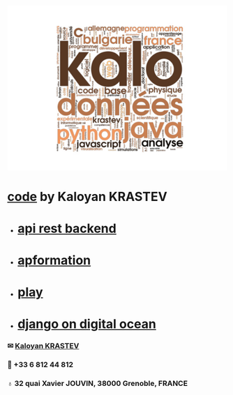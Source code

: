 [![Kaloyan KRASTEV](dev.jpg)](https://github.com/kaloyansen)
# [code](https://github.com/kaloyansen) by Kaloyan KRASTEV
- # [api rest backend](back)
- # [apformation](ap)
- # [play](play)
- # [django on digital ocean](deploy)

### &#9993; [Kaloyan KRASTEV](mailto:kaloyansen@gmail.com)
### &#128241; +33 6 812 44 812
### &#9793; 32 quai Xavier JOUVIN, 38000 Grenoble, FRANCE


